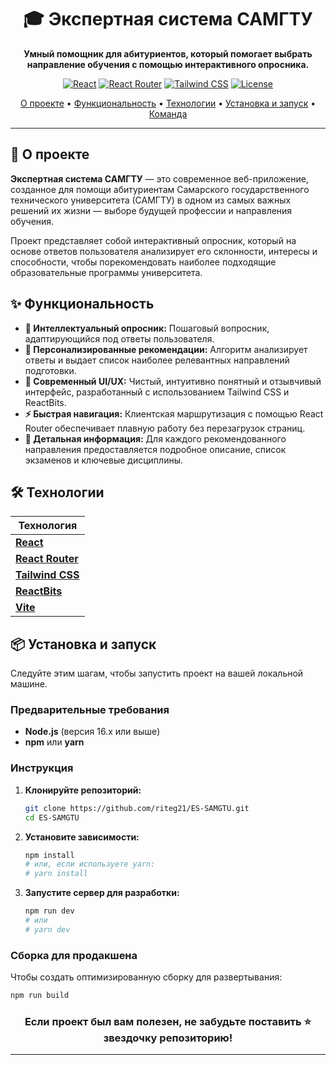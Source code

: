 <div align="center">

# 🎓 Экспертная система САМГТУ

**Умный помощник для абитуриентов, который помогает выбрать направление обучения с помощью интерактивного опросника.**

[![React](https://img.shields.io/badge/React-18.x-%2361DAFB?logo=react)](https://reactjs.org/)
[![React Router](https://img.shields.io/badge/React_Router-6.x-CA4245?logo=react-router)](https://reactrouter.com/)
[![Tailwind CSS](https://img.shields.io/badge/Tailwind_CSS-3.x-%2306B6D4?logo=tailwind-css)](https://tailwindcss.com/)
[![License](https://img.shields.io/badge/License-MIT-green.svg)](https://opensource.org/licenses/MIT)

[О проекте](#-о-проекте) • [Функциональность](#-функциональность) • [Технологии](#-технологии) • [Установка и запуск](#-установка-и-запуск) 
  • [Команда](#-команда)

</div>

---

## 🚀 О проекте

**Экспертная система САМГТУ** — это современное веб-приложение, созданное для помощи абитуриентам Самарского государственного технического университета (САМГТУ) в одном из самых важных решений их жизни — выборе будущей профессии и направления обучения.

Проект представляет собой интерактивный опросник, который на основе ответов пользователя анализирует его склонности, интересы и способности, чтобы порекомендовать наиболее подходящие образовательные программы университета.

## ✨ Функциональность

*   **🧩 Интеллектуальный опросник:** Пошаговый вопросник, адаптирующийся под ответы пользователя.
*   **🎯 Персонализированные рекомендации:** Алгоритм анализирует ответы и выдает список наиболее релевантных направлений подготовки.
*   **📱 Современный UI/UX:** Чистый, интуитивно понятный и отзывчивый интерфейс, разработанный с использованием Tailwind CSS и ReactBits.
*   **⚡ Быстрая навигация:** Клиентская маршрутизация с помощью React Router обеспечивает плавную работу без перезагрузок страниц.
*   **📄 Детальная информация:** Для каждого рекомендованного направления предоставляется подробное описание, список экзаменов и ключевые дисциплины.

## 🛠 Технологии

| Технология |
|------------|
| [**React**](https://reactjs.org/) | 
| [**React Router**](https://reactrouter.com/) |
| [**Tailwind CSS**](https://tailwindcss.com/) |  
| [**ReactBits**](https://reactbits.github.io/) |  
| [**Vite**](https://vitejs.dev/) | 

## 📦 Установка и запуск

Следуйте этим шагам, чтобы запустить проект на вашей локальной машине.

### Предварительные требования

*   **Node.js** (версия 16.x или выше)
*   **npm** или **yarn**

### Инструкция

1.  **Клонируйте репозиторий:**
    ```bash
    git clone https://github.com/riteg21/ES-SAMGTU.git
    cd ES-SAMGTU
    ```

2.  **Установите зависимости:**
    ```bash
    npm install
    # или, если используете yarn:
    # yarn install
    ```

3.  **Запустите сервер для разработки:**
    ```bash
    npm run dev
    # или
    # yarn dev
    ```

### Сборка для продакшена

Чтобы создать оптимизированную сборку для развертывания:

```bash
npm run build
```

<div align="center">

### Если проект был вам полезен, не забудьте поставить ⭐ звездочку репозиторию!

</div>

---